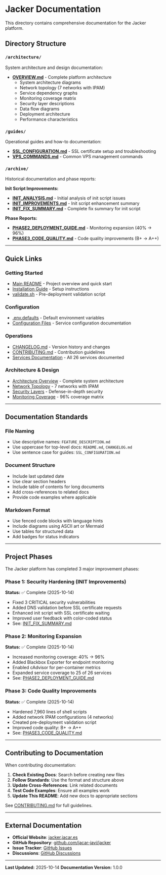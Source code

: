 # Jacker Documentation

This directory contains comprehensive documentation for the Jacker platform.

## Directory Structure

### `/architecture/`

System architecture and design documentation:

- **[OVERVIEW.md](architecture/OVERVIEW.md)** - Complete platform architecture
  - System architecture diagrams
  - Network topology (7 networks with IPAM)
  - Service dependency graphs
  - Monitoring coverage matrix
  - Security layer descriptions
  - Data flow diagrams
  - Deployment architecture
  - Performance characteristics

### `/guides/`

Operational guides and how-to documentation:

- **[SSL_CONFIGURATION.md](guides/SSL_CONFIGURATION.md)** - SSL certificate setup and troubleshooting
- **[VPS_COMMANDS.md](guides/VPS_COMMANDS.md)** - Common VPS management commands

### `/archive/`

Historical documentation and phase reports:

**Init Script Improvements:**
- **[INIT_ANALYSIS.md](archive/INIT_ANALYSIS.md)** - Initial analysis of init script issues
- **[INIT_IMPROVEMENTS.md](archive/INIT_IMPROVEMENTS.md)** - Init script enhancement summary
- **[INIT_FIX_SUMMARY.md](archive/INIT_FIX_SUMMARY.md)** - Complete fix summary for init script

**Phase Reports:**
- **[PHASE2_DEPLOYMENT_GUIDE.md](archive/PHASE2_DEPLOYMENT_GUIDE.md)** - Monitoring expansion (40% → 96%)
- **[PHASE3_CODE_QUALITY.md](archive/PHASE3_CODE_QUALITY.md)** - Code quality improvements (B+ → A++)

---

## Quick Links

### Getting Started
- [Main README](../README.md) - Project overview and quick start
- [Installation Guide](../README.md#quick-start) - Setup instructions
- [validate.sh](../validate.sh) - Pre-deployment validation script

### Configuration
- [.env.defaults](../env.defaults) - Default environment variables
- [Configuration Files](../config/README.md) - Service configuration documentation

### Operations
- [CHANGELOG.md](../CHANGELOG.md) - Version history and changes
- [CONTRIBUTING.md](../CONTRIBUTING.md) - Contribution guidelines
- [Services Documentation](../compose/README.md) - All 26 services documented

### Architecture & Design
- [Architecture Overview](architecture/OVERVIEW.md) - Complete system architecture
- [Network Topology](architecture/OVERVIEW.md#network-topology) - 7 networks with IPAM
- [Security Layers](architecture/OVERVIEW.md#security-layers) - Defense-in-depth security
- [Monitoring Coverage](architecture/OVERVIEW.md#monitoring-coverage-map) - 96% coverage matrix

---

## Documentation Standards

### File Naming
- Use descriptive names: `FEATURE_DESCRIPTION.md`
- Use uppercase for top-level docs: `README.md`, `CHANGELOG.md`
- Use sentence case for guides: `SSL_CONFIGURATION.md`

### Document Structure
- Include last updated date
- Use clear section headers
- Include table of contents for long documents
- Add cross-references to related docs
- Provide code examples where applicable

### Markdown Format
- Use fenced code blocks with language hints
- Include diagrams using ASCII art or Mermaid
- Use tables for structured data
- Add badges for status indicators

---

## Project Phases

The Jacker platform has completed 3 major improvement phases:

### Phase 1: Security Hardening (INIT Improvements)
**Status:** ✅ Complete (2025-10-14)

- Fixed 3 CRITICAL security vulnerabilities
- Added DNS validation before SSL certificate requests
- Enhanced init script with SSL certificate waiting
- Improved user feedback with color-coded status
- See: [INIT_FIX_SUMMARY.md](archive/INIT_FIX_SUMMARY.md)

### Phase 2: Monitoring Expansion
**Status:** ✅ Complete (2025-10-14)

- Increased monitoring coverage: 40% → 96%
- Added Blackbox Exporter for endpoint monitoring
- Enabled cAdvisor for per-container metrics
- Expanded service coverage to 25 of 26 services
- See: [PHASE2_DEPLOYMENT_GUIDE.md](archive/PHASE2_DEPLOYMENT_GUIDE.md)

### Phase 3: Code Quality Improvements
**Status:** ✅ Complete (2025-10-14)

- Hardened 7,960 lines of shell scripts
- Added network IPAM configurations (4 networks)
- Created pre-deployment validation script
- Improved code quality: B+ → A++
- See: [PHASE3_CODE_QUALITY.md](archive/PHASE3_CODE_QUALITY.md)

---

## Contributing to Documentation

When contributing documentation:

1. **Check Existing Docs**: Search before creating new files
2. **Follow Standards**: Use the format and structure above
3. **Update Cross-References**: Link related documents
4. **Test Code Examples**: Ensure all examples work
5. **Update This README**: Add new docs to appropriate sections

See [CONTRIBUTING.md](../CONTRIBUTING.md) for full guidelines.

---

## External Documentation

- **Official Website**: [jacker.jacar.es](https://jacker.jacar.es)
- **GitHub Repository**: [github.com/jacar-javi/jacker](https://github.com/jacar-javi/jacker)
- **Issue Tracker**: [GitHub Issues](https://github.com/jacar-javi/jacker/issues)
- **Discussions**: [GitHub Discussions](https://github.com/jacar-javi/jacker/discussions)

---

**Last Updated:** 2025-10-14
**Documentation Version:** 1.0.0
